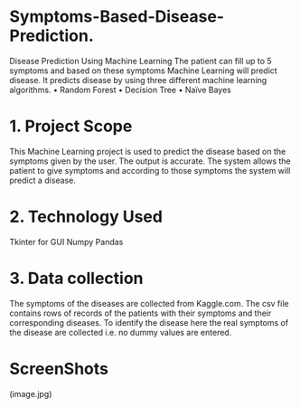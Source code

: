 # Symptoms-Based-Disease-Prediction.

Disease Prediction Using Machine Learning
The patient can fill up to 5 symptoms and based on these symptoms Machine Learning will predict disease. 
It predicts disease by using three different machine learning algorithms. 
•	Random Forest
•	Decision Tree
•	Naïve Bayes

# 1. Project Scope  
This Machine Learning project is used to predict the disease based on the symptoms given by the user. The output is accurate. 
The system allows the patient to give symptoms and according to those symptoms the system will predict a disease. 

# 2. Technology Used
Tkinter for GUI 
Numpy
Pandas

# 3. Data collection 

The symptoms of the diseases are collected from Kaggle.com.
The csv file contains rows of records of the patients with their symptoms and their corresponding diseases.
To identify the disease here the real symptoms of the disease are collected i.e. no dummy values are entered.

# ScreenShots 
(image.jpg)
